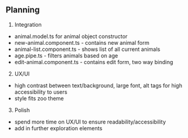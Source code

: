 ## Planning

1. Integration
  * animal.model.ts for animal object constructor
  * new-animal.component.ts - contains new animal form
  * animal-list.component.ts - shows list of all current animals
  * age.pipe.ts - filters animals based on age
  * edit-animal.component.ts - contains edit form, two way binding

2. UX/UI
  * high contrast between text/background, large font, alt tags for high accessibility to users
  * style fits zoo theme

3. Polish
  * spend more time on UX/UI to ensure readability/accessibility
  * add in further exploration elements
